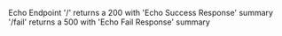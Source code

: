 Echo Endpoint
'/' returns a 200 with 'Echo Success Response' summary
'/fail' returns a 500 with 'Echo Fail Response' summary